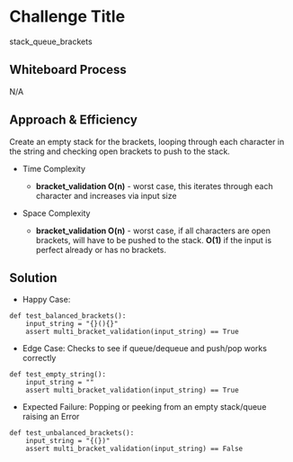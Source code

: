 # Challenge Title
stack_queue_brackets

## Whiteboard Process
N/A

## Approach & Efficiency
Create an empty stack for the brackets, looping through each character in the string and checking open brackets to push to the stack.

- Time Complexity

    - **bracket_validation O(n)** - worst case, this iterates through each character and increases via input size


- Space Complexity

    - **bracket_validation O(n)** - worst case, if all characters are open brackets, will have to be pushed to the stack. **O(1)** if the input is perfect already or has no brackets.

## Solution

- Happy Case: 

```
def test_balanced_brackets():
    input_string = "{}(){}"
    assert multi_bracket_validation(input_string) == True
```

- Edge Case: Checks to see if queue/dequeue and push/pop works correctly

```
def test_empty_string():
    input_string = ""
    assert multi_bracket_validation(input_string) == True
```

- Expected Failure: Popping or peeking from an empty stack/queue raising an Error

```
def test_unbalanced_brackets():
    input_string = "{(})"
    assert multi_bracket_validation(input_string) == False
```